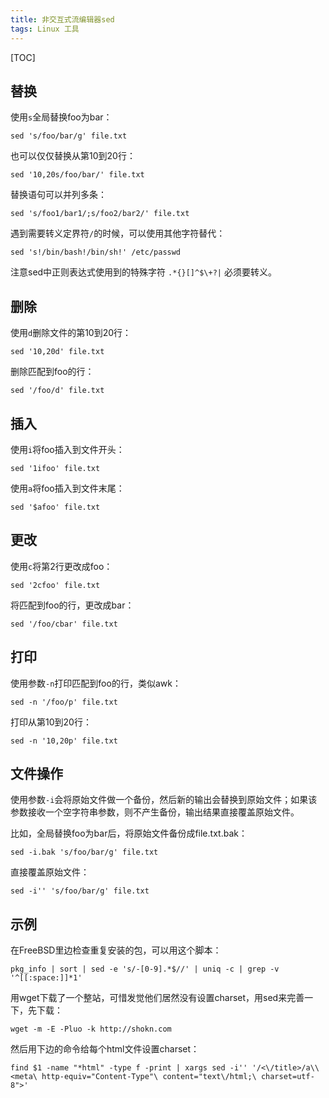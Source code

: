 ```yaml
---
title: 非交互式流编辑器sed
tags: Linux 工具
---
```


[TOC]

## 替换

使用`s`全局替换foo为bar：

    sed 's/foo/bar/g' file.txt

也可以仅仅替换从第10到20行：

    sed '10,20s/foo/bar/' file.txt

替换语句可以并列多条：

    sed 's/foo1/bar1/;s/foo2/bar2/' file.txt

遇到需要转义定界符`/`的时候，可以使用其他字符替代：

    sed 's!/bin/bash!/bin/sh!' /etc/passwd

注意sed中正则表达式使用到的特殊字符 `.*{}[]^$\+?|` 必须要转义。

## 删除

使用`d`删除文件的第10到20行：

    sed '10,20d' file.txt

删除匹配到foo的行：

    sed '/foo/d' file.txt

## 插入

使用`i`将foo插入到文件开头：

    sed '1ifoo' file.txt

使用`a`将foo插入到文件末尾：

    sed '$afoo' file.txt

## 更改

使用`c`将第2行更改成foo：

    sed '2cfoo' file.txt

将匹配到foo的行，更改成bar：

    sed '/foo/cbar' file.txt

## 打印

使用参数`-n`打印匹配到foo的行，类似awk：

    sed -n '/foo/p' file.txt

打印从第10到20行：

    sed -n '10,20p' file.txt

## 文件操作

使用参数`-i`会将原始文件做一个备份，然后新的输出会替换到原始文件；如果该参数接收一个空字符串参数，则不产生备份，输出结果直接覆盖原始文件。

比如，全局替换foo为bar后，将原始文件备份成file.txt.bak：

    sed -i.bak 's/foo/bar/g' file.txt

直接覆盖原始文件：

    sed -i'' 's/foo/bar/g' file.txt

## 示例

在FreeBSD里边检查重复安装的包，可以用这个脚本：

    pkg_info | sort | sed -e 's/-[0-9].*$//' | uniq -c | grep -v '^[[:space:]]*1'

用wget下载了一个整站，可惜发觉他们居然没有设置charset，用sed来完善一下，先下载：

    wget -m -E -Pluo -k http://shokn.com

然后用下边的命令给每个html文件设置charset：

    find $1 -name "*html" -type f -print | xargs sed -i'' '/<\/title>/a\\<meta\ http-equiv="Content-Type"\ content="text\/html;\ charset=utf-8">'
